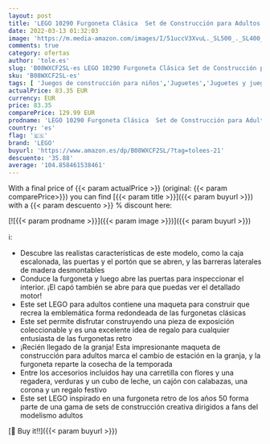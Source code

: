 ```yaml
---
layout: post
title: 'LEGO 10290 Furgoneta Clásica  Set de Construcción para Adultos  Maqueta Vintage Coleccionable  Regalos Creativos'
date: 2022-03-13 01:32:03
image: 'https://m.media-amazon.com/images/I/51uccV3XvuL._SL500_._SL400_.jpg'
comments: true
category: ofertas
author: 'tole.es'
slug: 'B08WXCF2SL-es LEGO 10290 Furgoneta Clásica Set de Construcción para...'
sku: 'B08WXCF2SL-es'
tags: [ 'Juegos de construcción para niños','Juguetes','Juguetes y juegos','Sets de construcción','lego', ]
actualPrice: 83.35 EUR
currency: EUR
price: 83.35
comparePrice: 129.99 EUR
prodname: 'LEGO 10290 Furgoneta Clásica  Set de Construcción para Adultos  Maqueta Vintage Coleccionable  Regalos Creativos'
country: 'es'
flag: '🇪🇸'
brand: 'LEGO'
buyurl: 'https://www.amazon.es/dp/B08WXCF2SL/?tag=tolees-21'
descuento: '35.88'
average: '104.858461538461'
---
```


With a final price of {{< param actualPrice >}} (original: {{< param comparePrice>}}) you can find [{{< param title >}}]({{< param buyurl >}}) with a  {{< param descuento >}} % discount here:

[![{{< param prodname >}}]({{< param image >}})]({{< param buyurl >}})

ℹ️:

- Descubre las realistas características de este modelo, como la caja escalonada, las puertas y el portón que se abren, y las barreras laterales de madera desmontables
- Conduce la furgoneta y luego abre las puertas para inspeccionar el interior. ¡El capó también se abre para que puedas ver el detallado motor!
- Este set LEGO para adultos contiene una maqueta para construir que recrea la emblemática forma redondeada de las furgonetas clásicas
- Este set permite disfrutar construyendo una pieza de exposición coleccionable y es una excelente idea de regalo para cualquier entusiasta de las furgonetas retro
- ¡Recién llegado de la granja! Esta impresionante maqueta de construcción para adultos marca el cambio de estación en la granja, y la furgoneta reparte la cosecha de la temporada
- Entre los accesorios incluidos hay una carretilla con flores y una regadera, verduras y un cubo de leche, un cajón con calabazas, una corona y un regalo festivo
- Este set LEGO inspirado en una furgoneta retro de los años 50 forma parte de una gama de sets de construcción creativa dirigidos a fans del modelismo adultos

[🛒 Buy it!!]({{< param buyurl >}})
